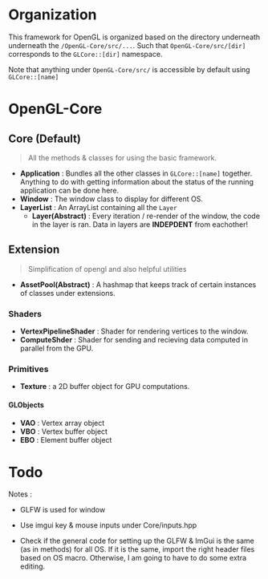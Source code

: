 # Organization

This framework for OpenGL is organized based on the directory underneath underneath the `/OpenGL-Core/src/...`. Such that `OpenGL-Core/src/[dir]` corresponds to the `GLCore::[dir]` namespace.

Note that anything under `OpenGL-Core/src/` is accessible by default using `GLCore::[name]`

# OpenGL-Core

## Core (Default)

> All the methods & classes for using the basic framework.

- **Application** : Bundles all the other classes in `GLCore::[name]` together. Anything to do with getting information about the status of the running application can be done here.
- **Window** : The window class to display for different OS.
- **LayerList** : An ArrayList containing all the `Layer`
  - **Layer(Abstract)** : Every iteration / re-render of the window, the code in the layer is ran. Data in layers are **INDEPDENT** from eachother!

## Extension

> Simplification of opengl and also helpful utilities

- **AssetPool(Abstract)** : A hashmap that keeps track of certain instances of classes under extensions.

### Shaders

- **VertexPipelineShader** : Shader for rendering vertices to the window.
- **ComputeShder** : Shader for sending and recieving data computed in parallel from the GPU.

### Primitives

- **Texture** : a 2D buffer object for GPU computations.

#### GLObjects

- **VAO** : Vertex array object
- **VBO** : Vertex buffer object
- **EBO** : Element buffer object

# Todo

Notes :

- GLFW is used for window
- Use imgui key & mouse inputs under Core/inputs.hpp

- Check if the general code for setting up the GLFW & ImGui is the same (as in methods) for all OS. If it is the same, import the right header files based on OS macro. Otherwise, I am going to have to do some extra editing.
